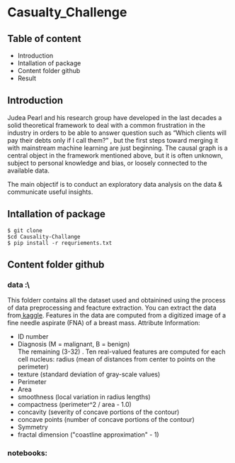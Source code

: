 # Casualty_Challenge

## Table of content
- Introduction
- Intallation of package
- Content folder github
- Result
  
## Introduction
 Judea Pearl and his research group have developed in the last decades a solid theoretical framework to deal with a common frustration in the industry in orders to
be able to answer question such as “Which clients will pay their debts only if I call them?” , but the first steps toward merging it with mainstream machine learning are
just beginning. The causal graph is a central object in the framework mentioned above, but it is often unknown, subject to personal knowledge and bias, or loosely
connected to the available data.

The main objectif is to conduct an exploratory data analysis on the data &amp; communicate useful insights.

## Intallation of package
``` 
$ git clone 
$cd Causality-Challange
$ pip install -r requriements.txt
```
 
 ## Content folder github
 ### data :\
 This folderr contains all the dataset used and obtainined using the process of data preprocessing and feacture extraction.
 You can extract the data from[ kaggle](https://www.kaggle.com/uciml/breast-cancer-wisconsin-data).
 Features in the data are computed from a digitized image of a fine needle aspirate (FNA) of a breast mass.
Attribute Information:
- ID number
- Diagnosis (M = malignant, B = benign) \
 The remaining (3-32) . Ten real-valued features are computed for each cell nucleus: radius (mean of distances from center to points on the perimeter)
- texture (standard deviation of gray-scale values)
- Perimeter
- Area
- smoothness (local variation in radius lengths)
- compactness (perimeter^2 / area - 1.0)
- concavity (severity of concave portions of the contour)
- concave points (number of concave portions of the contour)
- Symmetry
- fractal dimension ("coastline approximation" - 1)

 ### notebooks:



